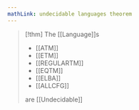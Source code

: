 ```yaml
---
mathLink: undecidable languages theorem
---
```

>[!thm]
>The [[Language]]s 
>- [[ATM]]
>- [[ETM]]
>- [[REGULARTM]]
>- [[EQTM]]
>- [[ELBA]]
>- [[ALLCFG]]
>
>are [[Undecidable]]
